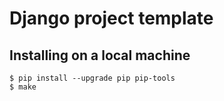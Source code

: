 # Django project template

## Installing on a local machine

```
$ pip install --upgrade pip pip-tools
$ make
```
